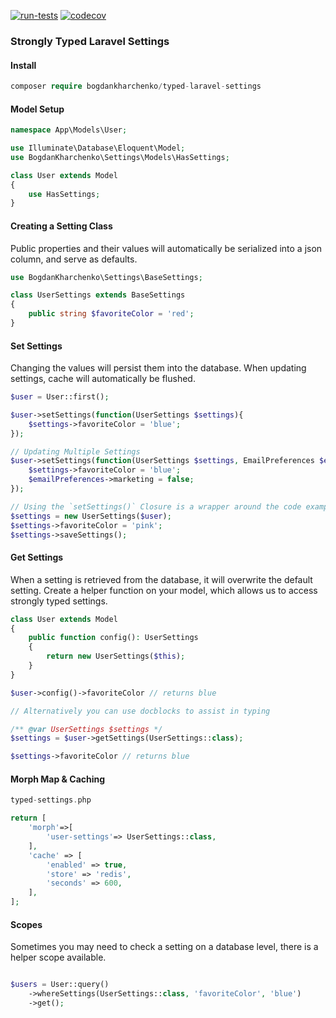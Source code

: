 [![run-tests](https://github.com/bogdankharchenko/typed-laravel-settings/actions/workflows/run-tests.yml/badge.svg?branch=main)](https://github.com/bogdankharchenko/typed-laravel-settings/actions/workflows/run-tests.yml)
[![codecov](https://codecov.io/gh/bogdankharchenko/typed-laravel-settings/branch/main/graph/badge.svg?token=8OSEIM0L18)](https://codecov.io/gh/bogdankharchenko/typed-laravel-settings)

### Strongly Typed Laravel Settings

#### Install

```php
composer require bogdankharchenko/typed-laravel-settings
```

#### Model Setup

```php
namespace App\Models\User;

use Illuminate\Database\Eloquent\Model;
use BogdanKharchenko\Settings\Models\HasSettings;

class User extends Model
{
    use HasSettings;    
}
```

#### Creating a Setting Class

Public properties and their values will automatically be serialized into a json column, and serve as defaults.

```php
use BogdanKharchenko\Settings\BaseSettings;

class UserSettings extends BaseSettings
{
    public string $favoriteColor = 'red';
}
```

#### Set Settings

Changing the values will persist them into the database. When updating settings, cache will automatically be flushed.

```php
$user = User::first();

$user->setSettings(function(UserSettings $settings){
    $settings->favoriteColor = 'blue';
});

// Updating Multiple Settings
$user->setSettings(function(UserSettings $settings, EmailPreferences $emailPreferences){
    $settings->favoriteColor = 'blue';
    $emailPreferences->marketing = false;
});

// Using the `setSettings()` Closure is a wrapper around the code example below.
$settings = new UserSettings($user);
$settings->favoriteColor = 'pink';
$settings->saveSettings();


```

#### Get Settings

When a setting is retrieved from the database, it will overwrite the default setting.
Create a helper function on your model, which allows us to access strongly typed settings.

```php
class User extends Model 
{
    public function config(): UserSettings
    {
        return new UserSettings($this);      
    }
}

$user->config()->favoriteColor // returns blue

// Alternatively you can use docblocks to assist in typing

/** @var UserSettings $settings */
$settings = $user->getSettings(UserSettings::class);

$settings->favoriteColor // returns blue

```

#### Morph Map & Caching

```php
typed-settings.php

return [
    'morph'=>[
        'user-settings'=> UserSettings::class,
    ],
    'cache' => [
        'enabled' => true,
        'store' => 'redis',
        'seconds' => 600,
    ],
];
```

#### Scopes

Sometimes you may need to check a setting on a database level, there is a helper scope available.

```php

$users = User::query()
    ->whereSettings(UserSettings::class, 'favoriteColor', 'blue')
    ->get();
```
